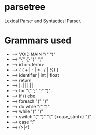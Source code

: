 # parsetree

Lexical Parser and Syntactical Parser.

# Grammars used

-   <program> --> VOID MAIN "(" ")" <block>
-   <block> --> "{" {<statement>} "}" “;”
-   <assign> --> id = < term>
-   <term> --> <factor> { ( + | - | * | / | %) <factor> }
-   <factor> --> identifier | int | float 
-   <returnstmt> --> return <factor>
-   <statement> --> <ifstmt>  <assign> |<return>; |<forstmt>| <foreachstmt>| <dowhilestmt>| <whilestmt> | <switchstmt>
-   <forstmt> --> for "(" <ID>”;” <boolstmt> “;”  <assign> ")" <block>
-   <ifstmt> --> if (<boolstmt>) <block> else <block>
-   <foreachstmt> --> foreach "(" <id>  <id>")" <block>
-   <dowhilestmt> --> do <block> while "(" <boolstmt> ")"
-   <whilestmt> --> while "(" <boolstmt> ")" <block>
-   <switchstmt> --> switch "(" <id>")"  "{"  {<case_stmt>}  "}" 
-   <casestmt> --> case <factor>  “:” <block>
-   <boolstmt> --> <factor> (>|<) <factor>
